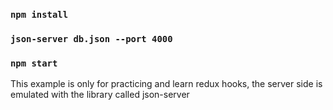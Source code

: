 ### `npm install`

### `json-server db.json --port 4000`

### `npm start`

This example is only for practicing and learn redux hooks, the server side is emulated with the library called json-server
